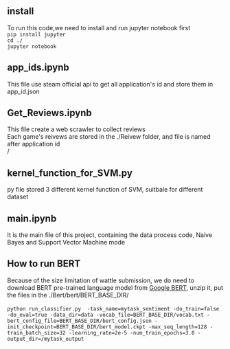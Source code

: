 ## install
To run this code,we need to install and run jupyter notebook first
<br>
``
pip install jupyter
``
<br>
``
cd ./
``
<br>
``
jupyter notebook
``

## app_ids.ipynb
This file use steam official api to get all application's id and store them in app_id.json

## Get_Reviews.ipynb
This file create a web scrawler to collect reviews <br>
Each game's reivews are stored in the ./Reivew folder, and file is named after application id <br>/
## kernel_function_for_SVM.py
py file stored 3 different kernel function of SVM, suitbale for different dataset

## main.ipynb
It is the main file of this project, containing the data process code, Naive Bayes and Support Vector Machine mode <br>

## How to run BERT
Because of the size limitation of wattle submission, we do need to download BERT pre-trained language model from [Google BERT](https://storage.googleapis.com/bert_models/2019_05_30/wwm_uncased_L-24_H-1024_A-16.zip), unzip it, put the files in the ./Bert/bert/BERT_BASE_DIR/
<br>
<br>
``
python run_classifier.py  -task_name=mytask_sentiment
                          -do_train=false
                          -do_eval=true
                          -data_dir=data
                          -vocab_file=BERT_BASE_DIR/vocab.txt
                          -bert_config_file=BERT_BASE_DIR/bert_config.json
                          -init_checkpoint=BERT_BASE_DIR/bert_model.ckpt
                          -max_seq_length=128
                          -train_batch_size=32
                          -learning_rate=2e-5
                          -num_train_epochs=3.0
                          -output_dir=/mytask_output
``

